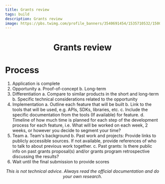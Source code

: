```yaml
---
title: Grants review
tags: build
description: Grants review
image: https://pbs.twimg.com/profile_banners/3540691454/1535710532/1500x500
---
```


<h1 style="text-align: center;">Grants review</h1>

# Process

1. Application is complete
2. Opportunity
    a. Proof-of-concept
    b. Long-term
4. Differentiation
    a. Compare to similar products in the short and long-term
    b. Specific technical considerations related to the opportunity
3. Implementation
    a. Outline each feature that will be built
    b. Link to the tools that will be used, e.g. APIs, SDKs, libraries, etc.
    c. Include the specific documentation from the tools (If available) for feature.
    d. Timeline of how much time is planned for each step of the development process for each feature, i.e. What will be worked on each week, 2 weeks, or however you decide to segment your time?
4. Team
    a. Team's background
    b. Past work and projects: Provide links to publicly accessible sources. If not available, provide references of who to talk to about previous work together.
    c. Past grants: Is there public info on past grants proposal(s) and/or grants program retrospective discussing the results?
6. Wait until the final submission to provide scores

<p style="text-align: center; font-style: italic">This is not technical advice. Always read the official documentation and do your own research.</p>